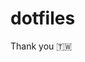 # dotfiles
Thank you 🇹🇼


<img src="https://user-images.githubusercontent.com/4494382/158087367-8a98ddac-8e36-4959-a21b-fd6e5580ce1a.png" alt="" />
